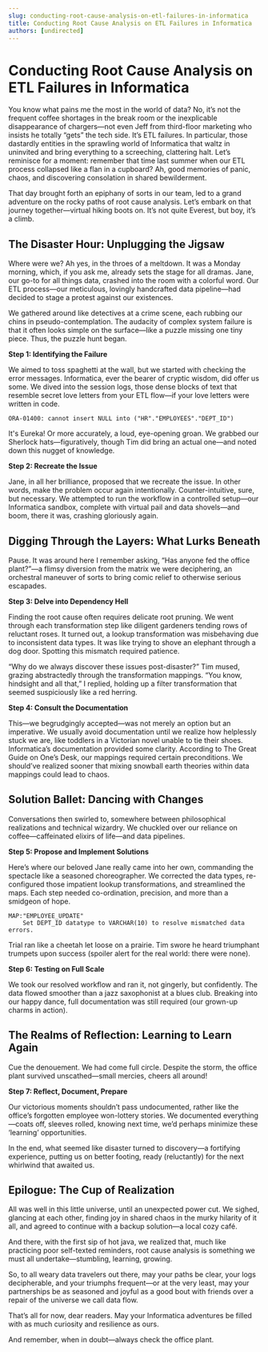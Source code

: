 ```yaml
---
slug: conducting-root-cause-analysis-on-etl-failures-in-informatica
title: Conducting Root Cause Analysis on ETL Failures in Informatica
authors: [undirected]
---
```



# Conducting Root Cause Analysis on ETL Failures in Informatica

You know what pains me the most in the world of data? No, it’s not the frequent coffee shortages in the break room or the inexplicable disappearance of chargers—not even Jeff from third-floor marketing who insists he totally “gets” the tech side. It’s ETL failures. In particular, those dastardly entities in the sprawling world of Informatica that waltz in uninvited and bring everything to a screeching, clattering halt. Let’s reminisce for a moment: remember that time last summer when our ETL process collapsed like a flan in a cupboard? Ah, good memories of panic, chaos, and discovering consolation in shared bewilderment.

That day brought forth an epiphany of sorts in our team, led to a grand adventure on the rocky paths of root cause analysis. Let’s embark on that journey together—virtual hiking boots on. It’s not quite Everest, but boy, it’s a climb. 

## The Disaster Hour: Unplugging the Jigsaw

Where were we? Ah yes, in the throes of a meltdown. It was a Monday morning, which, if you ask me, already sets the stage for all dramas. Jane, our go-to for all things data, crashed into the room with a colorful word. Our ETL process—our meticulous, lovingly handcrafted data pipeline—had decided to stage a protest against our existences.

We gathered around like detectives at a crime scene, each rubbing our chins in pseudo-contemplation. The audacity of complex system failure is that it often looks simple on the surface—like a puzzle missing one tiny piece. Thus, the puzzle hunt began. 

**Step 1: Identifying the Failure**

We aimed to toss spaghetti at the wall, but we started with checking the error messages. Informatica, ever the bearer of cryptic wisdom, did offer us some. We dived into the session logs, those dense blocks of text that resemble secret love letters from your ETL flow—if your love letters were written in code.

```plaintext
ORA-01400: cannot insert NULL into ("HR"."EMPLOYEES"."DEPT_ID")
```

It's Eureka! Or more accurately, a loud, eye-opening groan. We grabbed our Sherlock hats—figuratively, though Tim did bring an actual one—and noted down this nugget of knowledge.

**Step 2: Recreate the Issue**

Jane, in all her brilliance, proposed that we recreate the issue. In other words, make the problem occur again intentionally. Counter-intuitive, sure, but necessary. We attempted to run the workflow in a controlled setup—our Informatica sandbox, complete with virtual pail and data shovels—and boom, there it was, crashing gloriously again. 

## Digging Through the Layers: What Lurks Beneath

Pause. It was around here I remember asking, “Has anyone fed the office plant?”—a flimsy diversion from the matrix we were deciphering, an orchestral maneuver of sorts to bring comic relief to otherwise serious escapades.

**Step 3: Delve into Dependency Hell**

Finding the root cause often requires delicate root pruning. We went through each transformation step like diligent gardeners tending rows of reluctant roses. It turned out, a lookup transformation was misbehaving due to inconsistent data types. It was like trying to shove an elephant through a dog door. Spotting this mismatch required patience. 

“Why do we always discover these issues post-disaster?” Tim mused, grazing abstractedly through the transformation mappings. “You know, hindsight and all that,” I replied, holding up a filter transformation that seemed suspiciously like a red herring.

**Step 4: Consult the Documentation**

This—we begrudgingly accepted—was not merely an option but an imperative. We usually avoid documentation until we realize how helplessly stuck we are, like toddlers in a Victorian novel unable to tie their shoes. Informatica’s documentation provided some clarity. According to The Great Guide on One’s Desk, our mappings required certain preconditions. We should’ve realized sooner that mixing snowball earth theories within data mappings could lead to chaos.

## Solution Ballet: Dancing with Changes

Conversations then swirled to, somewhere between philosophical realizations and technical wizardry. We chuckled over our reliance on coffee—caffeinated elixirs of life—and data pipelines.

**Step 5: Propose and Implement Solutions**

Here’s where our beloved Jane really came into her own, commanding the spectacle like a seasoned choreographer. We corrected the data types, re-configured those impatient lookup transformations, and streamlined the maps. Each step needed co-ordination, precision, and more than a smidgeon of hope.

```plaintext
MAP:"EMPLOYEE_UPDATE"
    Set DEPT_ID datatype to VARCHAR(10) to resolve mismatched data errors.
```

Trial ran like a cheetah let loose on a prairie. Tim swore he heard triumphant trumpets upon success (spoiler alert for the real world: there were none).

**Step 6: Testing on Full Scale**

We took our resolved workflow and ran it, not gingerly, but confidently. The data flowed smoother than a jazz saxophonist at a blues club. Breaking into our happy dance, full documentation was still required (our grown-up charms in action).

## The Realms of Reflection: Learning to Learn Again

Cue the denouement. We had come full circle. Despite the storm, the office plant survived unscathed—small mercies, cheers all around!

**Step 7: Reflect, Document, Prepare**

Our victorious moments shouldn’t pass undocumented, rather like the office’s forgotten employee won-lottery stories. We documented everything—coats off, sleeves rolled, knowing next time, we’d perhaps minimize these ‘learning’ opportunities.

In the end, what seemed like disaster turned to discovery—a fortifying experience, putting us on better footing, ready (reluctantly) for the next whirlwind that awaited us. 

## Epilogue: The Cup of Realization

All was well in this little universe, until an unexpected power cut. We sighed, glancing at each other, finding joy in shared chaos in the murky hilarity of it all, and agreed to continue with a backup solution—a local cozy café.

And there, with the first sip of hot java, we realized that, much like practicing poor self-texted reminders, root cause analysis is something we must all undertake—stumbling, learning, growing. 

So, to all weary data travelers out there, may your paths be clear, your logs decipherable, and your triumphs frequent—or at the very least, may your partnerships be as seasoned and joyful as a good bout with friends over a repair of the universe we call data flow.

That’s all for now, dear readers. May your Informatica adventures be filled with as much curiosity and resilience as ours.

And remember, when in doubt—always check the office plant.